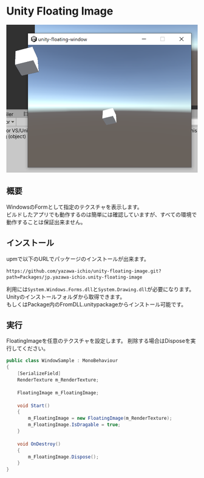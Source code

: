 # Unity Floating Image

![image](images/floating-window.png)

## 概要

WindowsのFormとして指定のテクスチャを表示します。  
ビルドしたアプリでも動作するのは簡単には確認していますが、すべての環境で動作することは保証出来ません。

## インストール
upmで以下のURLでパッケージのインストールが出来ます。
```
https://github.com/yazawa-ichio/unity-floating-image.git?path=Packages/jp.yazawa-ichio.unity-floating-image
```

利用には`System.Windows.Forms.dll`と`System.Drawing.dll`が必要になります。  
Unityのインストールフォルダから取得できます。  
もしくはPackage内のFromDLL.unitypackageからインストール可能です。  


## 実行

FloatingImageを任意のテクスチャを設定します。
削除する場合はDisposeを実行してください。


```cs
public class WindowSample : MonoBehaviour
{
	[SerializeField]
	RenderTexture m_RenderTexture;

	FloatingImage m_FloatingImage;

	void Start()
	{
		m_FloatingImage = new FloatingImage(m_RenderTexture);
		m_FloatingImage.IsDragable = true;
	}

	void OnDestroy()
	{
		m_FloatingImage.Dispose();
	}
}
```